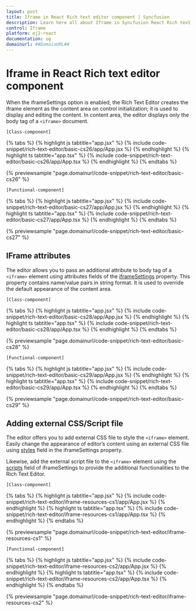 ```yaml
---
layout: post
title: Iframe in React Rich text editor component | Syncfusion
description: Learn here all about Iframe in Syncfusion React Rich text editor component of Syncfusion Essential JS 2 and more.
control: Iframe 
platform: ej2-react
documentation: ug
domainurl: ##DomainURL##
---
```


# Iframe in React Rich text editor component

When the iframeSettings option is enabled, the Rich Text Editor creates the iframe element as the content area on control initialization; it is used to display and editing the content. In content area, the editor displays only the body tag of a `<iframe>` document.

`[Class-component]`

{% tabs %}
{% highlight js tabtitle="app.jsx" %}
{% include code-snippet/rich-text-editor/basic-cs26/app/App.jsx %}
{% endhighlight %}
{% highlight ts tabtitle="app.tsx" %}
{% include code-snippet/rich-text-editor/basic-cs26/app/App.tsx %}
{% endhighlight %}
{% endtabs %}

 {% previewsample "page.domainurl/code-snippet/rich-text-editor/basic-cs26" %}

`[Functional-component]`

{% tabs %}
{% highlight js tabtitle="app.jsx" %}
{% include code-snippet/rich-text-editor/basic-cs27/app/App.jsx %}
{% endhighlight %}
{% highlight ts tabtitle="app.tsx" %}
{% include code-snippet/rich-text-editor/basic-cs27/app/App.tsx %}
{% endhighlight %}
{% endtabs %}

 {% previewsample "page.domainurl/code-snippet/rich-text-editor/basic-cs27" %}

## IFrame attributes

The editor allows you to pass an additional attribute to body tag of a `<iframe>` element using attributes fields of the [iframeSettings](https://ej2.syncfusion.com/react/documentation/api/rich-text-editor/#iframesettings) property. This property contains name/value pairs in string format. It is used to override the default appearance of the content area.

`[Class-component]`

{% tabs %}
{% highlight js tabtitle="app.jsx" %}
{% include code-snippet/rich-text-editor/basic-cs28/app/App.jsx %}
{% endhighlight %}
{% highlight ts tabtitle="app.tsx" %}
{% include code-snippet/rich-text-editor/basic-cs28/app/App.tsx %}
{% endhighlight %}
{% endtabs %}

 {% previewsample "page.domainurl/code-snippet/rich-text-editor/basic-cs28" %}

`[Functional-component]`

{% tabs %}
{% highlight js tabtitle="app.jsx" %}
{% include code-snippet/rich-text-editor/basic-cs29/app/App.jsx %}
{% endhighlight %}
{% highlight ts tabtitle="app.tsx" %}
{% include code-snippet/rich-text-editor/basic-cs29/app/App.tsx %}
{% endhighlight %}
{% endtabs %}

 {% previewsample "page.domainurl/code-snippet/rich-text-editor/basic-cs29" %}

## Adding external CSS/Script file

The editor offers you to add external CSS file to style the `<iframe>` element. Easily change the appearance of editor’s content using an external CSS file using [styles](https://ej2.syncfusion.com/react/documentation/api/rich-text-editor/#iframesettings) field in the iframeSettings property.

Likewise, add the external script file to the `<iframe>` element using the [scripts](https://ej2.syncfusion.com/react/documentation/api/rich-text-editor/#iframesettings) field of iframeSettings to provide the additional functionalities to the Rich Text Editor.

`[Class-component]`

{% tabs %}
{% highlight js tabtitle="app.jsx" %}
{% include code-snippet/rich-text-editor/iframe-resources-cs1/app/App.jsx %}
{% endhighlight %}
{% highlight ts tabtitle="app.tsx" %}
{% include code-snippet/rich-text-editor/iframe-resources-cs1/app/App.tsx %}
{% endhighlight %}
{% endtabs %}

 {% previewsample "page.domainurl/code-snippet/rich-text-editor/iframe-resources-cs1" %}

`[Functional-component]`

{% tabs %}
{% highlight js tabtitle="app.jsx" %}
{% include code-snippet/rich-text-editor/iframe-resources-cs2/app/App.jsx %}
{% endhighlight %}
{% highlight ts tabtitle="app.tsx" %}
{% include code-snippet/rich-text-editor/iframe-resources-cs2/app/App.tsx %}
{% endhighlight %}
{% endtabs %}

 {% previewsample "page.domainurl/code-snippet/rich-text-editor/iframe-resources-cs2" %}